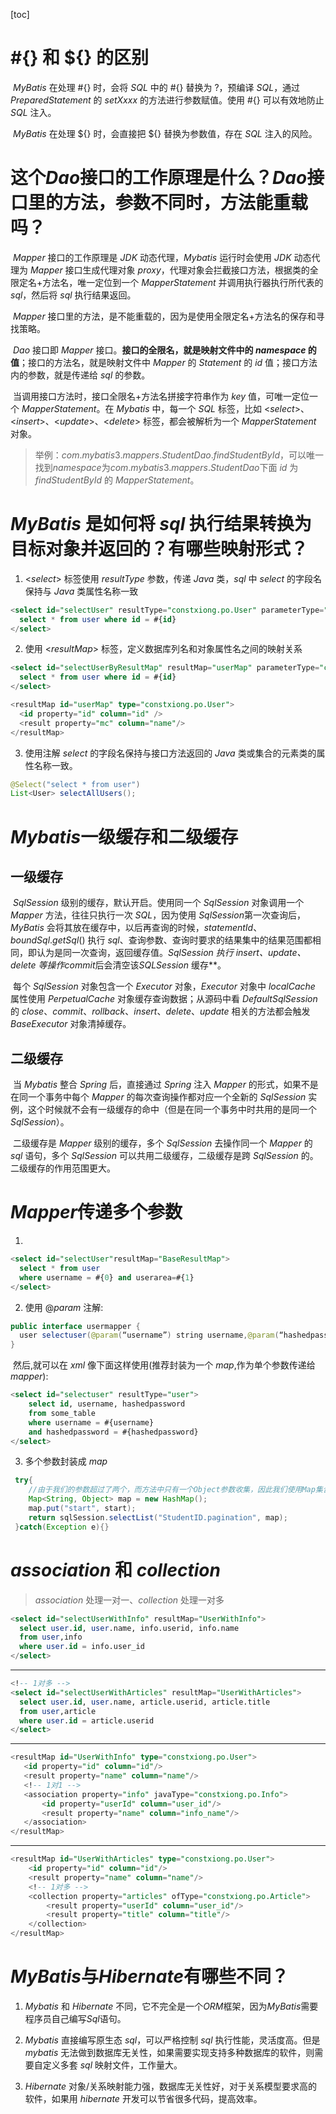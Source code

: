 [toc]

# #{} 和 ${} 的区别

​	*MyBatis* 在处理 #{} 时，会将 *SQL* 中的 #{} 替换为 ?，预编译 *SQL*，通过 *PreparedStatement* 的 *setXxxx* 的方法进行参数赋值。使用 #{} 可以有效地防止 *SQL* 注入。

​	*MyBatis* 在处理 ${} 时，会直接把 ${} 替换为参数值，存在 *SQL* 注入的风险。

# 这个*Dao*接口的工作原理是什么？*Dao*接口里的方法，参数不同时，方法能重载吗？

​	*Mapper* 接口的工作原理是 *JDK* 动态代理，*Mybatis* 运行时会使用 *JDK* 动态代理为 *Mapper* 接口生成代理对象 *proxy*，代理对象会拦截接口方法，根据类的全限定名+方法名，唯一定位到一个 *MapperStatement* 并调用执行器执行所代表的 *sql*，然后将 *sql* 执行结果返回。

​	*Mapper* 接口里的方法，是不能重载的，因为是使用全限定名+方法名的保存和寻找策略。

​	*Dao* 接口即 *Mapper* 接口。**接口的全限名，就是映射文件中的 *namespace* 的值**；接口的方法名，就是映射文件中 *Mapper* 的 *Statement* 的 *id* 值；接口方法内的参数，就是传递给 *sql* 的参数。

​	当调用接口方法时，接口全限名+方法名拼接字符串作为 *key* 值，可唯一定位一个 *MapperStatement*。在 *Mybatis* 中，每一个 *SQL* 标签，比如 <*select*>、<*insert*>、<*update*>、<*delete*> 标签，都会被解析为一个 *MapperStatement* 对象。

> 举例：*com*.*mybatis*3.*mappers*.*StudentDao*.*findStudentById*，可以唯一找到*namespace*为*com*.*mybatis*3.*mappers*.*StudentDao*下面 *id* 为 *findStudentById* 的 *MapperStatement*。

# *MyBatis* 是如何将 *sql* 执行结果转换为目标对象并返回的？有哪些映射形式？

1. <*select*> 标签使用 *resultType* 参数，传递 *Java* 类，*sql* 中 *select* 的字段名保持与 *Java* 类属性名称一致

```sql
<select id="selectUser" resultType="constxiong.po.User" parameterType="constxiong.po.User">
  select * from user where id = #{id}
</select>
```

2. 使用 <*resultMap*> 标签，定义数据库列名和对象属性名之间的映射关系

```sql
<select id="selectUserByResultMap" resultMap="userMap" parameterType="constxiong.po.User">
  select * from user where id = #{id}
</select>

<resultMap id="userMap" type="constxiong.po.User">
  <id property="id" column="id" />
  <result property="mc" column="name"/>
</resultMap>
```

3. 使用注解 *select* 的字段名保持与接口方法返回的 *Java* 类或集合的元素类的属性名称一致。

```java
@Select("select * from user")
List<User> selectAllUsers();
```

# *Mybatis*一级缓存和二级缓存

## 一级缓存

​	*SqlSession* 级别的缓存，默认开启。使用同一个 *SqlSession* 对象调用一个 *Mapper* 方法，往往只执行一次 *SQL*，因为使用 *SqlSession*第一次查询后，*MyBatis* 会将其放在缓存中，以后再查询的时候，*statementId*、*boundSql*.*getSql*() 执行 *sql*、查询参数、查询时要求的结果集中的结果范围都相同，即认为是同一次查询，返回缓存值。***SqlSession* 执行 *insert*、*update*、*delete* 等操作*commit*后会清空该*SQLSession* 缓存**。

​	每个 *SqlSession* 对象包含一个 *Executor* 对象，*Executor* 对象中 *localCache* 属性使用 *PerpetualCache* 对象缓存查询数据；从源码中看 *DefaultSqlSession* 的 *close*、*commit*、*rollback*、*insert*、*delete*、*update* 相关的方法都会触发 *BaseExecutor* 对象清掉缓存。

## 二级缓存

​	当 *Mybatis* 整合 *Spring* 后，直接通过 *Spring* 注入 *Mapper* 的形式，如果不是在同一个事务中每个 *Mapper* 的每次查询操作都对应一个全新的 *SqlSession* 实例，这个时候就不会有一级缓存的命中（但是在同一个事务中时共用的是同一个 *SqlSession*）。

​	二级缓存是 *Mapper* 级别的缓存，多个 *SqlSession* 去操作同一个 *Mapper* 的 *sql* 语句，多个 *SqlSession* 可以共用二级缓存，二级缓存是跨 *SqlSession* 的。二级缓存的作用范围更大。

 # *Mapper*传递多个参数

1. 

```sql
<select id="selectUser"resultMap="BaseResultMap"> 
  select * from user  
  where username = #{0} and userarea=#{1} 
</select> 
```

2. 使用 @*param* 注解:

```java
public interface usermapper {
  user selectuser(@param(“username”) string username,@param(“hashedpassword”) string hashedpassword);
}
```

​	然后,就可以在 *xml* 像下面这样使用(推荐封装为一个 *map*,作为单个参数传递给 *mapper*):

```sql
<select id="selectuser" resultType="user">
	select id, username, hashedpassword 
	from some_table 
	where username = #{username} 
	and hashedpassword = #{hashedpassword}
</select>
```

3. 多个参数封装成 *map*

```java
 try{
	//由于我们的参数超过了两个，而方法中只有一个Object参数收集，因此我们使用Map集合来装载我们的参数
	Map<String, Object> map = new HashMap();
    map.put("start", start);
	return sqlSession.selectList("StudentID.pagination", map);
 }catch(Exception e){}
```

# *association* 和 *collection*

>  *association* 处理一对一、*collection* 处理一对多

```sql
<select id="selectUserWithInfo" resultMap="UserWithInfo">
  select user.id, user.name, info.userid, info.name  
  from user,info 
  where user.id = info.user_id
</select>
```

---

 ```sql
 <!-- 1对多 -->
 <select id="selectUserWithArticles" resultMap="UserWithArticles">
   select user.id, user.name, article.userid, article.title 
   from user,article 
   where user.id = article.userid
 </select>
 ```

---

 ```sql
 <resultMap id="UserWithInfo" type="constxiong.po.User">
 	<id property="id" column="id"/>
 	<result property="name" column="name"/>
 	<!-- 1对1 -->
 	<association property="info" javaType="constxiong.po.Info">
 		<id property="userId" column="user_id"/>
 		<result property="name" column="info_name"/>
 	</association>
 </resultMap>
 ```

---

```sql
<resultMap id="UserWithArticles" type="constxiong.po.User">
	<id property="id" column="id"/>
	<result property="name" column="name"/>
	<!-- 1对多 -->
	<collection property="articles" ofType="constxiong.po.Article">
		<result property="userId" column="user_id"/>
		<result property="title" column="title"/>
	</collection>
</resultMap>
```

# *MyBatis*与*Hibernate*有哪些不同？

1. *Mybatis* 和 *Hibernate* 不同，它不完全是一个*ORM*框架，因为*MyBatis*需要程序员自己编写*Sql*语句。

2. *Mybatis* 直接编写原生态 *sql*，可以严格控制 *sql* 执行性能，灵活度高。但是 *mybatis* 无法做到数据库无关性，如果需要实现支持多种数据库的软件，则需要自定义多套 *sql* 映射文件，工作量大。 

3. *Hibernate* 对象/关系映射能力强，数据库无关性好，对于关系模型要求高的软件，如果用 *hibernate* 开发可以节省很多代码，提高效率。

 

 
